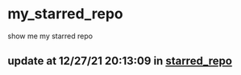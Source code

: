 # my_starred_repo
show me my starred repo

update at 12/27/21 20:13:09 in [starred_repo](./index.html)
---

